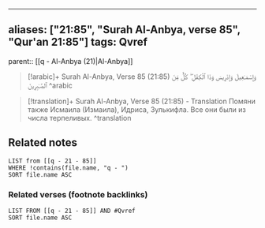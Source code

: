 
---
aliases: ["21:85", "Surah Al-Anbya, verse 85", "Qur'an 21:85"]
tags: Qvref
---

parent:: [[q - Al-Anbya (21)|Al-Anbya]]

> [!arabic]+ Surah Al-Anbya, Verse 85 (21:85)
> <span class="quran-arabic">وَإِسْمَـٰعِيلَ وَإِدْرِيسَ وَذَا ٱلْكِفْلِ ۖ كُلٌّ مِّنَ ٱلصَّـٰبِرِينَ</span>
^arabic

> [!translation]+ Surah Al-Anbya, Verse 85 (21:85) - Translation
> Помяни также Исмаила (Измаила), Идриса, Зулькифла. Все они были из числа терпеливых.
^translation



## Related notes
```dataview
LIST from [[q - 21 - 85]]
WHERE !contains(file.name, "q - ")
SORT file.name ASC
```

### Related verses (footnote backlinks)
```dataview
LIST FROM [[q - 21 - 85]] AND #Qvref
SORT file.name ASC
```

